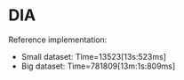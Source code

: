 # DIA

Reference implementation:
- Small dataset: Time=13523[13s:523ms]
- Big dataset: Time=781809[13m:1s:809ms]